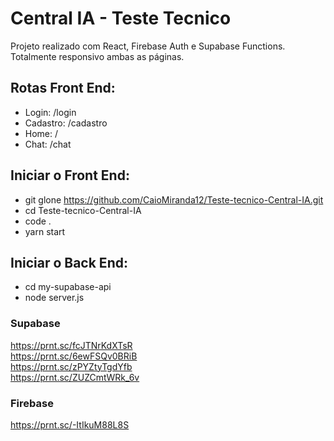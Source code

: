 # Central IA - Teste Tecnico

Projeto realizado com React, Firebase Auth e Supabase Functions. Totalmente responsivo ambas as páginas.

## Rotas Front End:
- Login: /login
- Cadastro: /cadastro
- Home: /
- Chat: /chat

## Iniciar o Front End:
- git glone https://github.com/CaioMiranda12/Teste-tecnico-Central-IA.git
- cd Teste-tecnico-Central-IA
- code .
- yarn start

## Iniciar o Back End:
- cd my-supabase-api
- node server.js

### Supabase
https://prnt.sc/fcJTNrKdXTsR <br/>
https://prnt.sc/6ewFSQv0BRiB <br/>
https://prnt.sc/zPYZtyTgdYfb <br/>
https://prnt.sc/ZUZCmtWRk_6v <br/>

### Firebase
https://prnt.sc/-ItIkuM88L8S
